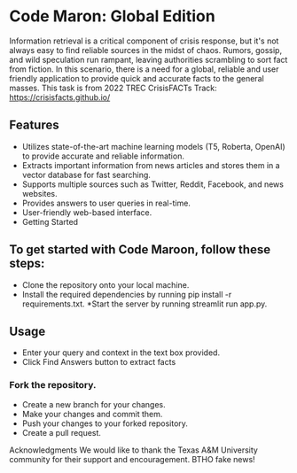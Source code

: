 # Code Maron: Global Edition

Information retrieval is a critical component of crisis response, but it's not always easy to find reliable sources in the midst of chaos. Rumors, gossip, and wild speculation run rampant, leaving authorities scrambling to sort fact from fiction. In this scenario, there is a need for a global, reliable and user friendly application to provide quick and accurate facts to the general masses. This task is from 2022 TREC CrisisFACTs Track: https://crisisfacts.github.io/

## Features
* Utilizes state-of-the-art machine learning models (T5, Roberta, OpenAI) to provide accurate and reliable information.
* Extracts important information from news articles and stores them in a vector database for fast searching.
* Supports multiple sources such as Twitter, Reddit, Facebook, and news websites.
* Provides answers to user queries in real-time.
* User-friendly web-based interface.
* Getting Started

## To get started with Code Maroon, follow these steps:

* Clone the repository onto your local machine.
* Install the required dependencies by running pip install -r requirements.txt.
*Start the server by running streamlit run app.py.

## Usage

* Enter your query and context in the text box provided.
* Click Find Answers button to extract facts


### Fork the repository.
* Create a new branch for your changes.
* Make your changes and commit them.
* Push your changes to your forked repository.
* Create a pull request.

Acknowledgments
We would like to thank the Texas A&M University community for their support and encouragement. BTHO fake news!
